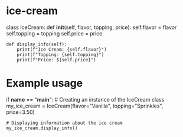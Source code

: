 # ice-cream
class IceCream:
    def __init__(self, flavor, topping, price):
        self.flavor = flavor
        self.topping = topping
        self.price = price

    def display_info(self):
        print(f"Ice Cream: {self.flavor}")
        print(f"Topping: {self.topping}")
        print(f"Price: ${self.price}")

# Example usage
if __name__ == "__main__":
    # Creating an instance of the IceCream class
    my_ice_cream = IceCream(flavor="Vanilla", topping="Sprinkles", price=3.50)

    # Displaying information about the ice cream
    my_ice_cream.display_info()
